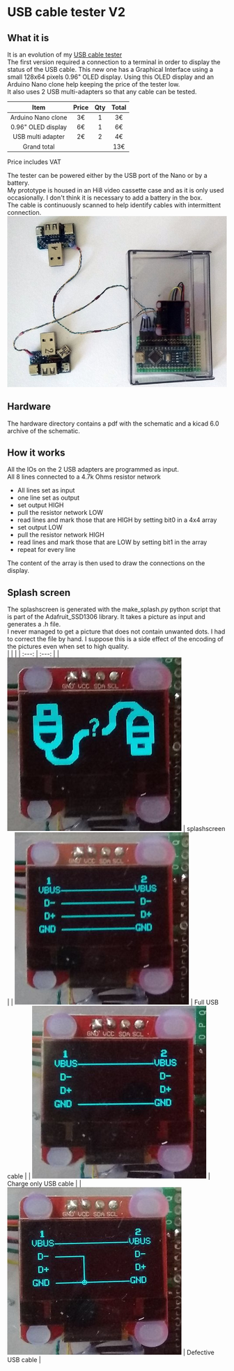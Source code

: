 # USB cable tester V2

## What it is
It is an evolution of my [USB cable tester](https://github.com/fdufnews/USB_cable_tester)  
The first version required a connection to a terminal in order to display the status of the USB cable. This new one has a Graphical Interface using a small 128x64 pixels 0.96" OLED display. Using this OLED display and an Arduino Nano clone help keeping the price of the tester low.  
It also uses 2 USB multi-adapters so that any cable can be tested.  

| Item | Price | Qty | Total |
| :---: | :---: | :---: | :---: |
| Arduino Nano clone | 3€ | 1 | 3€ |
| 0.96" OLED display | 6€ | 1 | 6€ |
| USB multi adapter | 2€ | 2 | 4€ |
| Grand total | | | 13€ |

Price includes VAT  

The tester can be powered either by the USB port of the Nano or by a battery.   
My prototype is housed in an Hi8 video cassette case and as it is only used occasionally. I don't think it is necessary to add a battery in the box.  
The cable is continuously scanned to help identify cables with intermittent connection.  
![Prototype](pictures/IMG_20220719_094122.jpg)

## Hardware
The hardware directory contains a pdf with the schematic and a kicad 6.0 archive of the schematic.

## How it works
All the IOs on the 2 USB adapters are programmed as input.  
All 8 lines connected to a 4.7k Ohms resistor network  
 
 - All lines set as input
 - one line set as output
 - set output HIGH
 - pull the resistor network LOW
 - read lines and mark those that are HIGH by setting bit0 in a 4x4 array
 - set output LOW
 - pull the resistor network HIGH
 - read lines and mark those that are LOW by setting bit1 in the array
 - repeat for every line

The content of the array is then used to draw the connections on the display.

## Splash screen
The splashscreen is generated with the make_splash.py python script that is part of the Adafruit_SSD1306 library. It takes a picture as input and generates a .h file.  
I never managed to get a picture that does not contain unwanted dots. I had to correct the file by hand. I suppose this is a side effect of the encoding of the pictures even when set to high quality.  
|    |   |
| :---: | :---: |
| ![Picture of Splashscreen](pictures/IMG_20220719_094218.jpg) | splashscreen |
| ![Picture of Full USB cable](pictures/IMG_20220719_094245.jpg) | Full USB cable |
| ![Picture of Charge only USB cable](pictures/IMG_20220719_094304.jpg) | Charge only USB cable |
| ![Picture of Defective cable](pictures/IMG_20220719_094420.jpg) | Defective USB cable |

